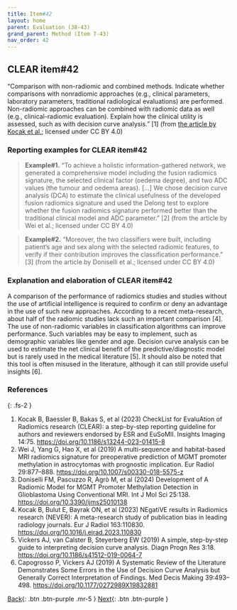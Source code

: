 ```yaml
---
title: Item#42
layout: home
parent: Evaluation (38-43)
grand_parent: Method (Item 7-43)
nav_order: 42
---
```


## CLEAR item#42


“Comparison with non-radiomic and combined methods. Indicate whether comparisons with nonradiomic approaches (e.g., clinical parameters, laboratory parameters, traditional radiological evaluations) are performed. Non-radiomic approaches can be combined with radiomic data as well (e.g., clinical-radiomic evaluation). Explain how the clinical utility is assessed, such as with decision curve analysis.” [1] (from [the article by Kocak et al.](https://insightsimaging.springeropen.com/articles/10.1186/s13244-023-01415-8); licensed under CC BY 4.0)


### Reporting examples for CLEAR item#42

> **Example#1.** “To achieve a holistic information-gathered network, we generated a comprehensive model including the fusion radiomics signature, the selected clinical factor (oedema degree), and two ADC values (the tumour and oedema areas). […] We chose decision curve analysis (DCA) to estimate the clinical usefulness of the developed fusion radiomics signature and used the Delong test to explore whether the fusion radiomics signature performed better than the traditional clinical model and ADC parameter.” [2] (from the article by Wei et al.; licensed under CC BY 4.0)

> **Example#2.** “Moreover, the two classifiers were built, including patient’s age and sex along with the selected radiomic features, to verify if their contribution improves the classification performance.” [3] (from the article by Doniselli et al.; licensed under CC BY 4.0)

### Explanation and elaboration of CLEAR item#42

A comparison of the performance of radiomics studies and studies without the use of artificial intelligence is required to confirm or deny an advantage in the use of such new approaches. According to a recent meta-research, about half of the radiomic studies lack such an important comparison [4]. The use of non-radiomic variables in classification algorithms can improve performance. Such variables may be easy to implement, such as demographic variables like gender and age. Decision curve analysis can be used to estimate the net clinical benefit of the predictive/diagnostic model but is rarely used in the medical literature [5]. It should also be noted that this tool is often misused in the literature, although it can still provide useful insights [6].

### References

{: .fs-2 }

1. 	Kocak B, Baessler B, Bakas S, et al (2023) CheckList for EvaluAtion of Radiomics research (CLEAR): a step-by-step reporting guideline for authors and reviewers endorsed by ESR and EuSoMII. Insights Imaging 14:75. https://doi.org/10.1186/s13244-023-01415-8
2. 	Wei J, Yang G, Hao X, et al (2019) A multi-sequence and habitat-based MRI radiomics signature for preoperative prediction of MGMT promoter methylation in astrocytomas with prognostic implication. Eur Radiol 29:877–888. https://doi.org/10.1007/s00330-018-5575-z
3. 	Doniselli FM, Pascuzzo R, Agrò M, et al (2024) Development of A Radiomic Model for MGMT Promoter Methylation Detection in Glioblastoma Using Conventional MRI. Int J Mol Sci 25:138. https://doi.org/10.3390/ijms25010138
4. 	Kocak B, Bulut E, Bayrak ON, et al (2023) NEgatiVE results in Radiomics research (NEVER): A meta-research study of publication bias in leading radiology journals. Eur J Radiol 163:110830. https://doi.org/10.1016/j.ejrad.2023.110830
5. 	Vickers AJ, van Calster B, Steyerberg EW (2019) A simple, step-by-step guide to interpreting decision curve analysis. Diagn Progn Res 3:18. https://doi.org/10.1186/s41512-019-0064-7
6. 	Capogrosso P, Vickers AJ (2019) A Systematic Review of the Literature Demonstrates Some Errors in the Use of Decision Curve Analysis but Generally Correct Interpretation of Findings. Med Decis Making 39:493–498. https://doi.org/10.1177/0272989X19832881


[Back](https://radiomic.github.io/CLEAR-E3/docs/Item2.html){: .btn .btn-purple .mr-5 }
[Next](https://radiomic.github.io/CLEAR-E3/docs/Item4.html){: .btn .btn-purple   }
